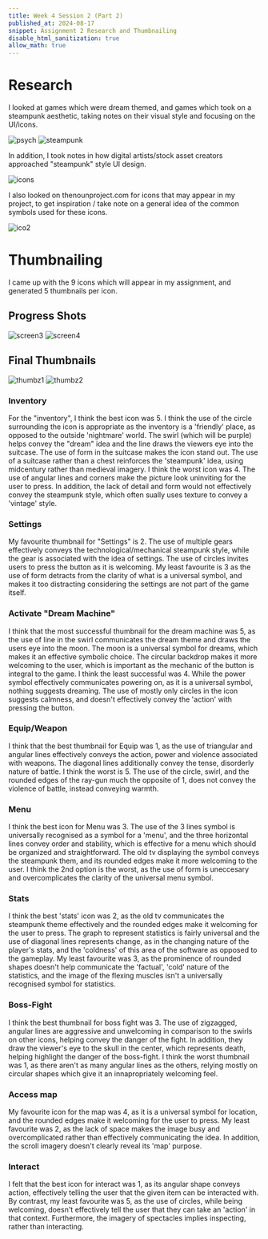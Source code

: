 ```yaml
---
title: Week 4 Session 2 (Part 2)
published_at: 2024-08-17
snippet: Assignment 2 Research and Thumbnailing
disable_html_sanitization: true
allow_math: true
---
```

# Research

I looked at games which were dream themed, and games which took on a steampunk aesthetic, taking notes on their visual style and focusing on the UI/icons.

![psych](/w04s2/psych.png)
![steampunk](/w04s2/steampunk.png)

In addition, I took notes in how digital artists/stock asset creators approached "steampunk" style UI design.

![icons](/w04s2/icons.png)

I also looked on thenounproject.com for icons that may appear in my project, to get inspiration / take note on a general idea of the common symbols used for these icons.

![ico2](/w04s2/ico2.png)

# Thumbnailing

I came up with the 9 icons which will appear in my assignment, and generated 5 thumbnails per icon.

## Progress Shots
![screen3](/w04s2/screen3.png)
![screen4](/w04s2/screen4.png)

## Final Thumbnails
![thumbz1](/w04s2/thumbz1.png)
![thumbz2](/w04s2/thumbz2.png)

### Inventory
For the "inventory", I think the best icon was 5. I think the use of the circle surrounding the icon is appropriate as the inventory is a 'friendly' place, as opposed to the outside 'nightmare' world. The swirl (which will be purple) helps convey the "dream" idea and the line draws the viewers eye into the suitcase. The use of form in the suitcase makes the icon stand out. The use of a suitcase rather than a chest reinforces the 'steampunk' idea, using midcentury rather than medieval imagery. I think the worst icon was 4. The use of angular lines and corners make the picture look uninviting for the user to press. In addition, the lack of detail and form would not effectively convey the steampunk style, which often sually uses texture to convey a 'vintage' style.

### Settings 
My favourite thumbnail for "Settings" is 2. The use of multiple gears effectively conveys the technological/mechanical steampunk style, while the gear is associated with the idea of settings. The use of circles invites users to press the button as it is welcoming. My least favourite is 3 as the use of form detracts from the clarity of what is a universal symbol, and makes it too distracting considering the settings are not part of the game itself.

### Activate "Dream Machine"
I think that the most successful thumbnail for the dream machine was 5, as the use of line in the swirl communicates the dream theme and draws the users eye into the moon. The moon is a universal symbol for dreams, which makes it an effective symbolic choice. The circular backdrop makes it more welcoming to the user, which is important as the mechanic of the button is integral to the game. I think the least successful was 4. While the power symbol effectively communicates powering on, as it is a universal symbol, nothing suggests dreaming. The use of mostly only circles in the icon suggests calmness, and doesn't effectively convey the 'action' with pressing the button.

### Equip/Weapon
I think that the best thumbnail for Equip was 1, as the use of triangular and angular lines effectively conveys the action, power and violence associated with weapons. The diagonal lines additionally convey the tense, disorderly nature of battle. I think the worst is 5. The use of the circle, swirl, and the rounded edges of the ray-gun much the opposite of 1, does not convey the violence of battle, instead conveying warmth.

### Menu
I think the best icon for Menu was 3. The use of the 3 lines symbol is universally recognised as a symbol for a 'menu', and the three horizontal lines convey order and stability, which is effective for a menu which should be organized and straightforward. The old tv displaying the symbol conveys the steampunk them, and its rounded edges make it more welcoming to the user. I think the 2nd option is the worst, as the use of form is uneccesary and overcomplicates the clarity of the universal menu symbol.

### Stats
I think the best 'stats' icon was 2, as the old tv communicates the steampunk theme effectively and the rounded edges make it welcoming for the user to press. The graph to represent statistics is fairly universal and the use of diagonal lines represents change, as in the changing nature of the player's stats, and the 'coldness' of this area of the software as opposed to the gameplay. My least favourite was 3, as the prominence of rounded shapes doesn't help communicate the 'factual', 'cold' nature of the statistics, and the image of the flexing muscles isn't a universally recognised symbol for statistics.

### Boss-Fight
I think the best thumbnail for boss fight was 3. The use of zigzagged, angular lines are aggressive and unwelcoming in comparison to the swirls on other icons, helping convey the danger of the fight. In addition, they draw the viewer's eye to the skull in the center, which represents death, helping highlight the danger of the boss-fight. I think the worst thumbnail was 1, as there aren't as many angular lines as the others, relying mostly on circular shapes which give it an innapropriately welcoming feel.

### Access map
My favourite icon for the map was 4, as it is a universal symbol for location, and the rounded edges make it welcoming for the user to press. My least favourite was 2, as the lack of space makes the image busy and overcomplicated rather than effectively communicating the idea. In addition, the scroll imagery doesn't clearly reveal its 'map' purpose.

### Interact
I felt that the best icon for interact was 1, as its angular shape conveys action, effectively telling the user that the given item can be interacted with. By contrast, my least favourite was 5, as the use of circles, while being welcoming, doesn't effectively tell the user that they can take an 'action' in that context. Furthermore, the imagery of spectacles implies inspecting, rather than interacting.